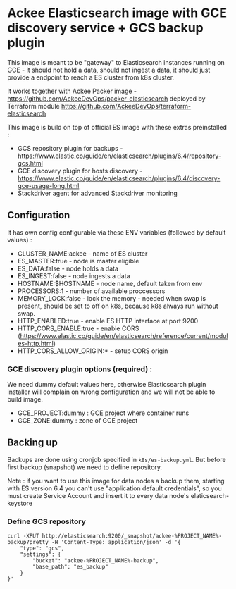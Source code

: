 # Ackee Elasticsearch image with GCE discovery service + GCS backup plugin

This image is meant to be "gateway" to Elasticsearch instances running on GCE - it should not hold a data, should not ingest a data, it should just provide a endpoint to reach a ES cluster from k8s cluster.

It works together with Ackee Packer image - https://github.com/AckeeDevOps/packer-elasticsearch deployed by Terraform module https://github.com/AckeeDevOps/terraform-elasticsearch

This image is build on top of official ES image with these extras preinstalled :
* GCS repository plugin for backups - https://www.elastic.co/guide/en/elasticsearch/plugins/6.4/repository-gcs.html
* GCE discovery plugin for hosts discovery - https://www.elastic.co/guide/en/elasticsearch/plugins/6.4/discovery-gce-usage-long.html
* Stackdriver agent for advanced Stackdriver monitoring

## Configuration

It has own config configurable via these ENV variables (followed by default values) :

* CLUSTER_NAME:ackee - name of ES cluster
* ES_MASTER:true - node is master eligible
* ES_DATA:false - node holds a data
* ES_INGEST:false - node ingests a data
* HOSTNAME:$HOSTNAME - node name, default taken from env
* PROCESSORS:1 - number of available proccessors
* MEMORY_LOCK:false - lock the memory - needed when swap is present, should be set to off on k8s, because k8s always run without swap.
* HTTP_ENABLED:true - enable ES HTTP interface at port 9200
* HTTP_CORS_ENABLE:true - enable CORS (https://www.elastic.co/guide/en/elasticsearch/reference/current/modules-http.html)
* HTTP_CORS_ALLOW_ORIGIN:* - setup CORS origin

### GCE discovery plugin options (required) :

We need dummy default values here, otherwise Elasticsearch plugin installer will complain on wrong configuration and we will not be able to build image.

* GCE_PROJECT:dummy : GCE project where container runs
* GCE_ZONE:dummy : zone of GCE project

## Backing up

Backups are done using cronjob specified in `k8s/es-backup.yml`. But before first backup (snapshot) we need to define repository.

Note : if you want to use this image for data nodes a backup them, starting with ES version 6.4 you can't use "application default credentials", so you must create Service Account and insert it to every data node's elaticsearch-keystore

### Define GCS repository

    curl -XPUT http://elasticsearch:9200/_snapshot/ackee-%PROJECT_NAME%-backup?pretty -H 'Content-Type: application/json' -d '{
        "type": "gcs",
        "settings": {
            "bucket": "ackee-%PROJECT_NAME%-backup",
            "base_path": "es_backup" 
        }
    }'

